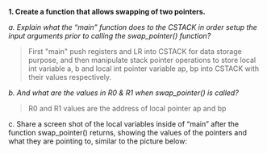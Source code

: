 **1. Create a function that allows swapping of two pointers.**

*a. Explain what the “main” function does to the CSTACK in order setup the input arguments prior to calling the swap_pointer() function?*

> First "main" push registers and LR into CSTACK for data storage purpose, and then manipulate stack pointer operations to store local int variable a, b and local int pointer variable ap, bp into CSTACK with their values respectively.


*b. And what are the values in R0 & R1 when swap_pointer() is called?*

> R0 and R1 values are the address of local pointer ap and bp


c. Share a screen shot of the local variables inside of “main” after the function swap_pointer() returns, showing the values of the pointers and what they are pointing to, similar to the picture below:
